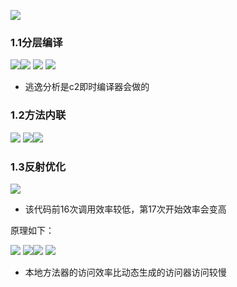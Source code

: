 ![](assets/01前言/file-20250805211017532.png)

### 1.1分层编译
![](assets/01运行期优化/file-20250909092002771.png)![](assets/01运行期优化/file-20250909092115839.png)
![](assets/01运行期优化/file-20250909092614738.png)
![](assets/01运行期优化/file-20250909092632944.png)
* 逃逸分析是c2即时编译器会做的

### 1.2方法内联
![](assets/01运行期优化/file-20250909092821955.png)
![](assets/01运行期优化/file-20250909093814049.png)![](assets/01运行期优化/file-20250909093856707.png)

### 1.3反射优化
![](assets/01运行期优化/file-20250909094234268.png)
* 该代码前16次调用效率较低，第17次开始效率会变高

原理如下：

![](assets/01运行期优化/file-20250909094359966.png)
![](assets/01运行期优化/file-20250909094444997.png)![](assets/01运行期优化/file-20250909094747844.png)
![](assets/01运行期优化/file-20250909094827305.png)
* 本地方法器的访问效率比动态生成的访问器访问较慢